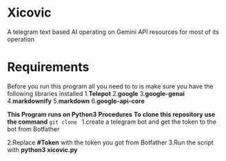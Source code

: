 # Xicovic
A  telegram text based AI operating on Gemini API resources for most of its operation

# Requirements
Before you run this program all you need to to is make sure you have the following libraries installed
1.**Telepot**
2.**google**
3.**google-genai**
4.**markdownify**
5.**markdown**
6.**google-api-core**

**This Program runs on Python3**
**Procedures**
**To clone this repository use the command**
```git clone ```
1.create a telegram bot and get the token to the bot from Botfather

2.Replace **#Token** with the token you got from Botfather
3.Run the script with **python3 xicovic.py**
